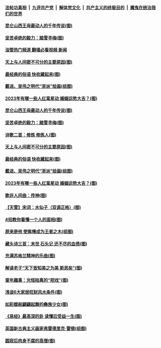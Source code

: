 ####  [法轮功真相](../../../../basic/blob/master/README.md?t=11201802) &nbsp;|&nbsp; [九评共产党](../../../../9ping.md/blob/master/README.md?t=11201802) &nbsp;|&nbsp; [解体党文化](../../../../jtdwh.md/blob/master/README.md?t=11201802)  &nbsp;|&nbsp; [共产主义的终极目的](../../../../gczydzjmd.md/blob/master/README.md?t=11201802) &nbsp;|&nbsp; [魔鬼在统治我们的世界](../../../../mgztzwmdsj.md/blob/master/README.md?t=11201802) 

#### [昆仑山西王母最动人的千年传说﻿(图)](../pages/p7/1022133.md?t=11201802) 

#### [坚苦卓绝的毅力：踏雪寻梅(图)](../pages/p7/1022056.md?t=11201802) 

#### [油管热门频道 翻墙必看视频 新闻](http://129.146.143.75:81/youtube.html?11201802)

#### [天上与人间密不可分的主要原因(图)](../pages/p7/1019198.md?t=11201802) 

#### [最经典的俗语 快收藏起来(图)](../pages/p7/1021705.md?t=11201802) 

#### [戴进、吴伟之明代“浙派”绘画(组图)](../pages/p7/1012024.md?t=11201802) 

#### [2023年有哪一些人红鸾星动 婚姻运势大吉？(图)](../pages/p7/1012127.md?t=11201802) 

#### [昆仑山西王母最动人的千年传说﻿(图)](../pages/p7/1022133.md?t=11201802) 

#### [坚苦卓绝的毅力：踏雪寻梅(图)](../pages/p7/1022056.md?t=11201802) 

#### [诗歌二首：修炼 修炼人(图)](../pages/p7/1021875.md?t=11201802) 

#### [天上与人间密不可分的主要原因(图)](../pages/p7/1019198.md?t=11201802) 

#### [最经典的俗语 快收藏起来(图)](../pages/p7/1021705.md?t=11201802) 

#### [戴进、吴伟之明代“浙派”绘画(组图)](../pages/p7/1012024.md?t=11201802) 

#### [2023年有哪一些人红鸾星动 婚姻运势大吉？(图)](../pages/p7/1012127.md?t=11201802) 

#### [歌非人间曲：传神(图)](../pages/p7/1019196.md?t=11201802) 

#### [【天雪】宋词：水仙子（双调正格）(图)](../pages/p7/1021996.md?t=11201802) 

#### [4招教你看懂一个人的面相(图)](../pages/p7/1021477.md?t=11201802) 

#### [原来是他 使紫檀成为王者之木(组图)](../pages/p7/1009834.md?t=11201802) 

#### [藏头诗三首：末世 石头记 还不尽的血债(图)](../pages/p7/1021793.md?t=11201802) 

#### [充满苏格兰精神的乐曲(图)](../pages/p7/1019030.md?t=11201802) 

#### [解读老子“天下皆知美之为美 斯恶矣”(图)](../pages/p7/1021485.md?t=11201802) 

#### [童年趣事：光怪陆离的“把戏”(图)](../pages/p7/1020066.md?t=11201802) 

#### [浅谈6大家居旺财风水条件(图)](../pages/p7/1018602.md?t=11201802) 

#### [如彩蝶般翩翩起舞的彝族少女(图)](../pages/p7/1019892.md?t=11201802) 

#### [《易经》最高深的卦 读懂后受益一生(图)](../pages/p7/1021476.md?t=11201802) 

#### [英国新古典主义画家弗雷德里克‧雷顿(组图)](../pages/p7/1019680.md?t=11201802) 

#### [圆寂后肉身不腐的高僧(图)](../pages/p7/1021435.md?t=11201802) 

<img src='http://gfw-breaker.win/goodnews/indexes/p7.md' width='0px' height='0px'/>
